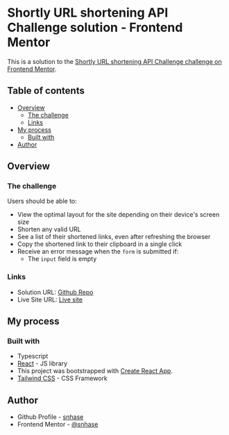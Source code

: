 # Shortly URL shortening API Challenge solution - Frontend Mentor

This is a solution to the [Shortly URL shortening API Challenge challenge on Frontend Mentor](https://www.frontendmentor.io/challenges/url-shortening-api-landing-page-2ce3ob-G).

## Table of contents

- [Overview](#overview)
  - [The challenge](#the-challenge)
  - [Links](#links)
- [My process](#my-process)
  - [Built with](#built-with)
- [Author](#author)


## Overview

### The challenge

Users should be able to:

- View the optimal layout for the site depending on their device's screen size
- Shorten any valid URL
- See a list of their shortened links, even after refreshing the browser
- Copy the shortened link to their clipboard in a single click
- Receive an error message when the `form` is submitted if:
  - The `input` field is empty

### Links
- Solution URL: [Github Repo](https://github.com/snhase/fem-url-shortening-app)
- Live Site URL: [Live site](https://snhase.github.io/fem-url-shortening-app)

## My process

### Built with
- Typescript
- [React](https://reactjs.org/) - JS library
- This project was bootstrapped with [Create React App](https://github.com/facebook/create-react-app).
- [Tailwind CSS](https://tailwindcss.com/) - CSS Framework


## Author
- Github Profile - [snhase](https://github.com/snhase)
- Frontend Mentor - [@snhase](https://www.frontendmentor.io/profile/snhase)
